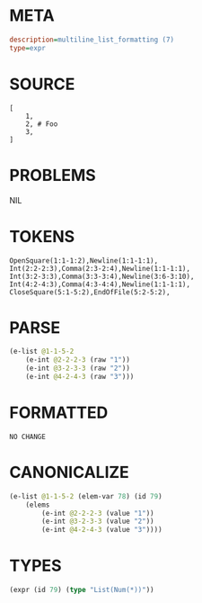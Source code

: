 # META
~~~ini
description=multiline_list_formatting (7)
type=expr
~~~
# SOURCE
~~~roc
[
	1,
	2, # Foo
	3,
]
~~~
# PROBLEMS
NIL
# TOKENS
~~~zig
OpenSquare(1:1-1:2),Newline(1:1-1:1),
Int(2:2-2:3),Comma(2:3-2:4),Newline(1:1-1:1),
Int(3:2-3:3),Comma(3:3-3:4),Newline(3:6-3:10),
Int(4:2-4:3),Comma(4:3-4:4),Newline(1:1-1:1),
CloseSquare(5:1-5:2),EndOfFile(5:2-5:2),
~~~
# PARSE
~~~clojure
(e-list @1-1-5-2
	(e-int @2-2-2-3 (raw "1"))
	(e-int @3-2-3-3 (raw "2"))
	(e-int @4-2-4-3 (raw "3")))
~~~
# FORMATTED
~~~roc
NO CHANGE
~~~
# CANONICALIZE
~~~clojure
(e-list @1-1-5-2 (elem-var 78) (id 79)
	(elems
		(e-int @2-2-2-3 (value "1"))
		(e-int @3-2-3-3 (value "2"))
		(e-int @4-2-4-3 (value "3"))))
~~~
# TYPES
~~~clojure
(expr (id 79) (type "List(Num(*))"))
~~~